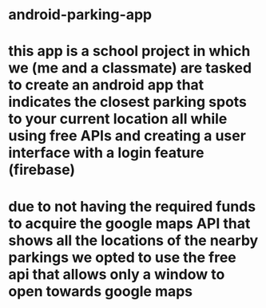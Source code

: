 ﻿# android-parking-app
# this app is a school project in which we (me and a classmate) are tasked to create an android app that indicates the closest parking spots to your current location all while using free APIs and creating a user interface with a login feature (firebase)
# due to not having the required funds to acquire the google maps API that shows all the locations of the nearby parkings we opted to use the free api that allows only a window to open towards google maps
